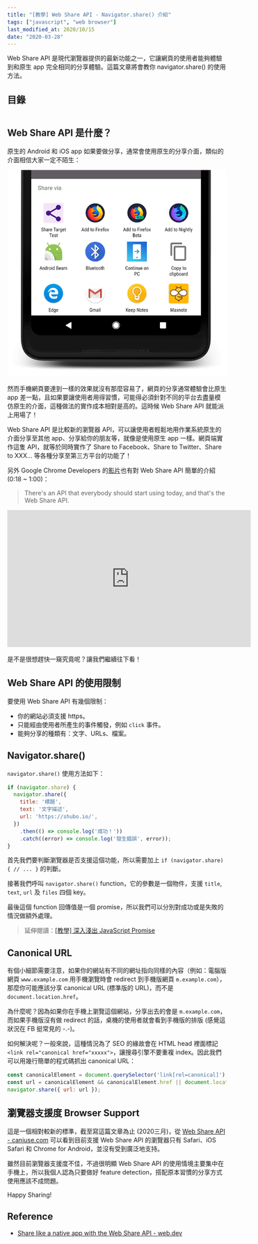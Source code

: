 ```yaml
---
title: "[教學] Web Share API - Navigator.share() 介紹"
tags: ["javascript", "web browser"]
last_modified_at: 2020/10/15
date: "2020-03-28"
---
```


Web Share API 是現代瀏覽器提供的最新功能之一，它讓網頁的使用者能夠體驗到和原生 app 完全相同的分享體驗。這篇文章將會教你 navigator.share() 的使用方法。

## 目錄

```toc
```

## Web Share API 是什麼？

原生的 Android 和 iOS app 如果要做分享，通常會使用原生的分享介面，類似的介面相信大家一定不陌生：

![Android Share](./android-share.png)

然而手機網頁要達到一樣的效果就沒有那麼容易了，網頁的分享通常體驗會比原生 app 差一點，且如果要讓使用者用得習慣，可能得必須針對不同的平台去盡量模仿原生的介面，這種做法的實作成本相對是高的。這時候 Web Share API 就能派上用場了！

Web Share API 是比較新的瀏覽器 API，可以讓使用者輕鬆地用作業系統原生的介面分享至其他 app、分享給你的朋友等，就像是使用原生 app 一樣。網頁端實作這隻 API，就等於同時實作了 Share to Facebook、Share to Twitter、Share to XXX... 等各種分享至第三方平台的功能了！

另外 Google Chrome Developers 的[影片](https://www.youtube.com/watch?v=zJQNQmE6_UI)也有對 Web Share API 簡單的介紹 (0:18 ~ 1:00)：

> There's an API that everybody should start using today, and that's the Web Share API.

<iframe width="560" height="315" src="https://www.youtube.com/embed/zJQNQmE6_UI?start=18" frameborder="0" allow="accelerometer; autoplay; encrypted-media; gyroscope; picture-in-picture" allowfullscreen></iframe>

是不是很想趕快一窺究竟呢？讓我們繼續往下看！

## Web Share API 的使用限制

要使用 Web Share API 有幾個限制：

* 你的網站必須支援 https。
* 只能經由使用者所產生的事件觸發，例如 `click` 事件。
* 能夠分享的種類有：文字、URLs、檔案。

## Navigator.share()

`navigator.share()` 使用方法如下：

```javascript
if (navigator.share) {
  navigator.share({
    title: '標題',
    text: '文字描述',
    url: 'https://shubo.io/',
  })
    .then(() => console.log('成功！'))
    .catch((error) => console.log('發生錯誤', error));
}
```

首先我們要判斷瀏覽器是否支援這個功能，所以需要加上 `if (navigator.share) { // ... }` 的判斷。

接著我們呼叫 `navigator.share()` function，它的參數是一個物件，支援 `title`, `text`, `url` 及 `files` 四個 key。

最後這個 function 回傳值是一個 promise，所以我們可以分別對成功或是失敗的情況做額外處理。

> 延伸閱讀：[[教學] 深入淺出 JavaScript Promise](/javascript-promise/)

## Canonical URL

有個小細節需要注意，如果你的網站有不同的網址指向同樣的內容（例如：電腦版網頁 `www.example.com` 用手機瀏覽時會 redirect 到手機版網頁 `m.example.com`），那麼你可能應該分享 canonical URL (標準版的 URL)，而不是 `document.location.href`。

為什麼呢？因為如果你在手機上瀏覽這個網站，分享出去的會是 `m.example.com`，而如果手機版沒有做 redirect 的話，桌機的使用者就會看到手機版的排版 (感覺這狀況在 FB 挺常見的 -.-)。

如何解決呢？一般來說，這種情況為了 SEO 的緣故會在 HTML head 裡面標記 `<link rel="canonical href="xxxxx">`，讓搜尋引擎不要重複 index。因此我們可以用幾行簡單的程式碼抓出 canonical URL：

```javascript
const canonicalElement = document.querySelector('link[rel=canonical]');
const url = canonicalElement && canonicalElement.href || document.location.href;
navigator.share({ url: url });
```

## 瀏覽器支援度 Browser Support

這是一個相對較新的標準，截至寫這篇文章為止 (2020三月)，從 [Web Share API - caniuse.com](https://caniuse.com/#feat=web-share) 可以看到目前支援 Web Share API 的瀏覽器只有 Safari、iOS Safari 和 Chrome for Android，並沒有受到廣泛地支持。

雖然目前瀏覽器支援度不佳，不過很明顯 Web Share API 的使用情境主要集中在手機上，所以我個人認為只要做好 feature detection，搭配原本習慣的分享方式使用應該不成問題。

Happy Sharing!

## Reference

* [Share like a native app with the Web Share API - web.dev](https://web.dev/web-share/)